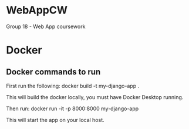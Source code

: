 # WebAppCW
Group 18 - Web App coursework


# Docker
## Docker commands to run
First run the following:
docker build -t my-django-app .

This will build the docker locally, you must have Docker Desktop running.

Then run:
docker run -it -p 8000:8000 my-django-app

This will start the app on your local host.
